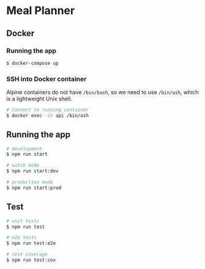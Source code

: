 # Meal Planner

## Docker

### Running the app

```bash
$ docker-compose up
```

### SSH into Docker container

Alpine containers do not have `/bin/bash`, so we need to use `/bin/ash`, which is a lightweight Unix shell. 

```bash
# Connect to running container
$ docker exec -it api /bin/ash
```

## Running the app

```bash
# development
$ npm run start

# watch mode
$ npm run start:dev

# production mode
$ npm run start:prod
```

## Test

```bash
# unit tests
$ npm run test

# e2e tests
$ npm run test:e2e

# test coverage
$ npm run test:cov
```
